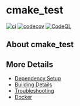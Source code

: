 # cmake_test

[![ci](https://github.com/poettler-ric/cmake_test/actions/workflows/ci.yml/badge.svg)](https://github.com/poettler-ric/cmake_test/actions/workflows/ci.yml)
[![codecov](https://codecov.io/gh/poettler-ric/cmake_test/branch/main/graph/badge.svg)](https://codecov.io/gh/poettler-ric/cmake_test)
[![CodeQL](https://github.com/poettler-ric/cmake_test/actions/workflows/codeql-analysis.yml/badge.svg)](https://github.com/poettler-ric/cmake_test/actions/workflows/codeql-analysis.yml)

## About cmake_test



## More Details

 * [Dependency Setup](README_dependencies.md)
 * [Building Details](README_building.md)
 * [Troubleshooting](README_troubleshooting.md)
 * [Docker](README_docker.md)
